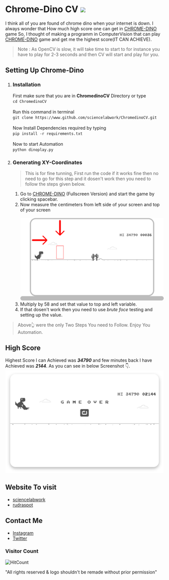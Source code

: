 # Chrome-Dino CV <img src="https://media.giphy.com/media/J4reC3QtQeQNoVQM6U/giphy.gif" width="25px">
I think all of you are found of chrome dino when your internet is down. I always wonder that How much high score one can get in [CHROME-DINO](chrome://dino) game So, I thought of making a programm in ComputerVision that can play [CHROME-DINO](chrome://dino) game and get me the highest score(IT CAN ACHIEVE).

> Note : As OpenCV is slow, it will take time to start to for instance you have to play for 2-3 seconds and then CV will start and play for you.

## Setting Up Chrome-Dino

1. ### Installation <br>
    First make sure that you are in **ChromedinoCV** Directory or type<br>
    `cd ChromedinoCV`<br><br>
    Run this command in terminal<br>
    `git clone https://www.github.com/sciencelabwork/ChromedinoCV.git`<br><br>
    Now Install Dependencies required by typing<br>
    `pip install -r requirements.txt`<br><br>
    Now to start Automation <br>
    `python dinoplay.py`

2. ### Generating XY-Coordinates
    > This is for fine tunning, First run the code if it works fine then no need to go for this step and it dosen't work then you need to follow the steps given below.<br>
    1. Go to [CHROME-DINO](chrome://dino) (Fullscreen Version) and start the game by clicking spacebar.
    2. Now measure the centimeters from left side of your screen and top of your screen <br><br>
    ![chrome-dino-sciencelabwork](images/mockup1.png)<br>
    3. Multiply by 58 and set that value to top and left variable.
    4. If that dosen't work then you need to use _brute foce_ testing and setting up the value.

> Above👆 were the only Two Steps You need to Follow. Enjoy You Automation.

## High Score

Highest Score I can Achieved was ***34790*** and few minutes back I have Achieved was ***2144***. As you can see in below Screenshot 👇.
![high score in dino](images/highscore.png)

## Website To visit

* [sciencelabwork](http://www.sciencelabwork.cf) <br>
* [rudraspot](http://rudraspot.me)

## Contact Me

* [Instagram](https://www.instagram.com/rudra_shah_) <br>
* [Twitter](https://www.twitter.com/labworkscience)

### Visitor Count <br>
![HitCount](https://views.whatilearened.today/views/github/scienceLabwork/chromedinoCV.svg)

"All rights reserved & logo shouldn't be remade without prior permission"
